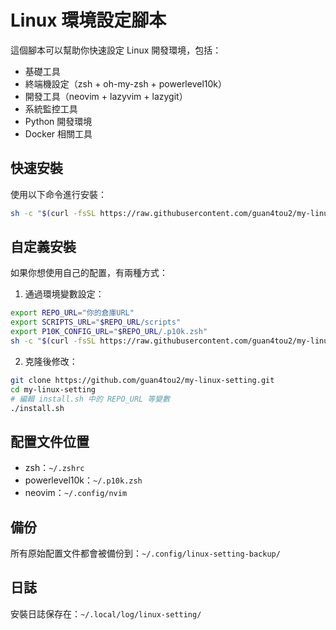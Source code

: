 # Linux 環境設定腳本

這個腳本可以幫助你快速設定 Linux 開發環境，包括：
- 基礎工具
- 終端機設定（zsh + oh-my-zsh + powerlevel10k）
- 開發工具（neovim + lazyvim + lazygit）
- 系統監控工具
- Python 開發環境
- Docker 相關工具

## 快速安裝

使用以下命令進行安裝：

```bash
sh -c "$(curl -fsSL https://raw.githubusercontent.com/guan4tou2/my-linux-setting/refs/heads/test/install.sh)"
```

## 自定義安裝

如果你想使用自己的配置，有兩種方式：

1. 通過環境變數設定：
```bash
export REPO_URL="你的倉庫URL"
export SCRIPTS_URL="$REPO_URL/scripts"
export P10K_CONFIG_URL="$REPO_URL/.p10k.zsh"
sh -c "$(curl -fsSL https://raw.githubusercontent.com/guan4tou2/my-linux-setting/main/install.sh)"
```

2. 克隆後修改：
```bash
git clone https://github.com/guan4tou2/my-linux-setting.git
cd my-linux-setting
# 編輯 install.sh 中的 REPO_URL 等變數
./install.sh
```

## 配置文件位置

- zsh：`~/.zshrc`
- powerlevel10k：`~/.p10k.zsh`
- neovim：`~/.config/nvim`

## 備份

所有原始配置文件都會被備份到：`~/.config/linux-setting-backup/`

## 日誌

安裝日誌保存在：`~/.local/log/linux-setting/`

